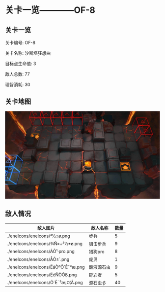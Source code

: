 # 关卡一览————OF-8


## 关卡一览

关卡编号: OF-8

关卡名称: 汐斯塔狂想曲

目标点生命值: 3

敌人总数: 77

理智消耗: 30


## 关卡地图
![OF-8](./oprMap/OF-8.png)

## 敌人情况

| 敌人图片 | 敌人名称 | 数量  |
|---------|-----|-----|
| ./eneIcons/eneIcons/²½±ø.png| 步兵  |   5  |
| ./eneIcons/eneIcons/¾Ñ»÷²½±ø.png| 狙击步兵  |   9  |
| ./eneIcons/eneIcons/ÁÔ¹·pro.png| 猎狗pro  |   8  |
| ./eneIcons/eneIcons/ÅÓ±´.png| 庞贝  |   1  |
| ./eneIcons/eneIcons/ËáÒºÔ´Ê¯³æ.png| 酸液源石虫  |   9  |
| ./eneIcons/eneIcons/ËéÑÒÕß.png| 碎岩者  |   5  |
| ./eneIcons/eneIcons/Ô´Ê¯³æ¡¤¦Â.png| 源石虫·β  |   40  |
